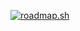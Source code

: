 [![roadmap.sh](https://roadmap.sh/card/wide/64852126de19fdafabf1cea5?variant=dark)](https://roadmap.sh)
